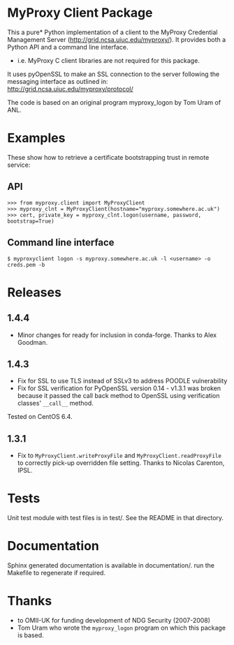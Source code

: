 MyProxy Client Package
======================
This a pure* Python implementation of a client to the MyProxy Credential
Management Server (http://grid.ncsa.uiuc.edu/myproxy/).  It provides both a 
Python API and a command line interface.

* i.e. MyProxy C client libraries are not required for this package. 

It uses pyOpenSSL to make an SSL connection to the server following the
messaging interface as outlined in: http://grid.ncsa.uiuc.edu/myproxy/protocol/

The code is based on an original program myproxy_logon by Tom Uram of ANL.

Examples
========
These show how to retrieve a certificate bootstrapping trust in remote service:

API
---

```
>>> from myproxy.client import MyProxyClient
>>> myproxy_clnt = MyProxyClient(hostname="myproxy.somewhere.ac.uk")
>>> cert, private_key = myproxy_clnt.logon(username, password, bootstrap=True)
```

Command line interface
----------------------
```
$ myproxyclient logon -s myproxy.somewhere.ac.uk -l <username> -o creds.pem -b
```

Releases
========
1.4.4
-----
 * Minor changes for ready for inclusion in conda-forge.  Thanks to Alex Goodman.

1.4.3
-----
 * Fix for SSL to use TLS instead of SSLv3 to address POODLE vulnerability
 * Fix for SSL verification for PyOpenSSL version 0.14 - v1.3.1 was broken
   because it passed the call back method to OpenSSL using verification classes'
   `__call__` method.
   
Tested on CentOS 6.4.
   
1.3.1
-----
 * Fix to `MyProxyClient.writeProxyFile` and 
   `MyProxyClient.readProxyFile` to correctly pick-up overridden file 
   setting.  Thanks to Nicolas Carenton, IPSL.

Tests
=====
Unit test module with test files is in test/.  See the README in that directory.

Documentation
=============
Sphinx generated documentation is available in documentation/.  run the 
Makefile to regenerate if required.

Thanks
======
 * to OMII-UK for funding development of NDG Security (2007-2008)
 * Tom Uram who wrote the `myproxy_logon` program on which this package is based.
